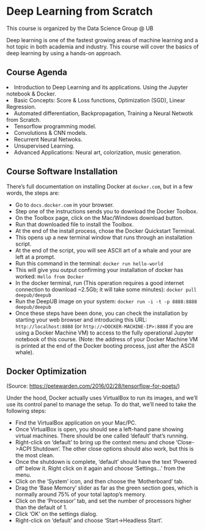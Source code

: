 # Deep Learning from Scratch

This course is organized by the Data Science Group @ UB

Deep learning is one of the fastest growing areas of machine learning and a hot topic in both academia and industry.
This course will cover the basics of deep learning by using a hands-on approach.

## Course Agenda

<li> Introduction to Deep Learning and its applications. Using the Jupyter notebook & Docker.
<li> Basic Concepts: Score & Loss functions, Optimization (SGD), Linear Regression.
<li> Automated differentiation, Backpropagation, Training a Neural Netwotk from Scratch.
<li> Tensorflow programming model. 
<li> Convolutions & CNN models.
<li> Recurrent Neural Netwoks.
<li> Unsupervised Learning.
<li> Advanced Applications: Neural art, colorization, music generation.

## Course Software Installation

There’s full documentation on installing Docker at ``docker.com``, but in a few words, the steps are:

+ Go to ``docs.docker.com`` in your browser.
+ Step one of the instructions sends you to download the Docker Toolbox.
+ On the Toolbox page, click on the Mac/Windows download button.
+ Run that downloaded file to install the Toolbox.
+ At the end of the install process, chose the Docker Quickstart Terminal.
+ This opens up a new terminal window that runs through an installation script.
+ At the end of the script, you will see ASCII art of a whale and your are left at a prompt.
+ Run this command in the terminal: ``docker run hello-world``
+ This will give you output confirming your installation of docker has worked: ``Hello from Docker``
+ In the docker terminal, run (This operation requires a good internet connection to download ~2.5Gb; it will take some minutes):  ``docker pull deepub/deepub``    
+ Run the DeepUB image on your system: ``docker run -i -t -p 8888:8888 deepub/deepub``
+ Once these steps have been done, you can check the installation by starting your web browser and introducing this  URL: ``http://localhost:8888`` (or ``http://<DOCKER-MACHINE-IP>:8888`` if you are using a Docker Machine VM) to access to the fully operational Jupyter notebook of this course. (Note: the address of your Docker Machine VM is printed at the end of the Docker booting process, just after the ASCII whale).

## Docker Optimization 

(Source: https://petewarden.com/2016/02/28/tensorflow-for-poets/)

Under the hood, Docker actually uses VirtualBox to run its images, and we’ll use its control panel to manage the setup. To do that, we’ll need to take the following steps:

+ Find the VirtualBox application on your Mac/PC. 
+ Once VirtualBox is open, you should see a left-hand pane showing virtual machines. There should be one called ‘default’ that’s running.
+ Right-click on ‘default’ to bring up the context menu and chose ‘Close->ACPI Shutdown’. The other close options should also work, but this is the most clean.
+ Once the shutdown is complete, ‘default’ should have the text ‘Powered off’ below it. Right click on it again and choose ‘Settings…’ from the menu.
+ Click on the ‘System’ icon, and then choose the ‘Motherboard’ tab.
+ Drag the ‘Base Memory’ slider as far as the green section goes, which is normally around 75% of your total laptop’s memory. 
+ Click on the ‘Processor’ tab, and set the number of processors higher than the default of 1. 
+ Click ‘OK’ on the settings dialog.
+ Right-click on ‘default’ and choose ‘Start->Headless Start’.
